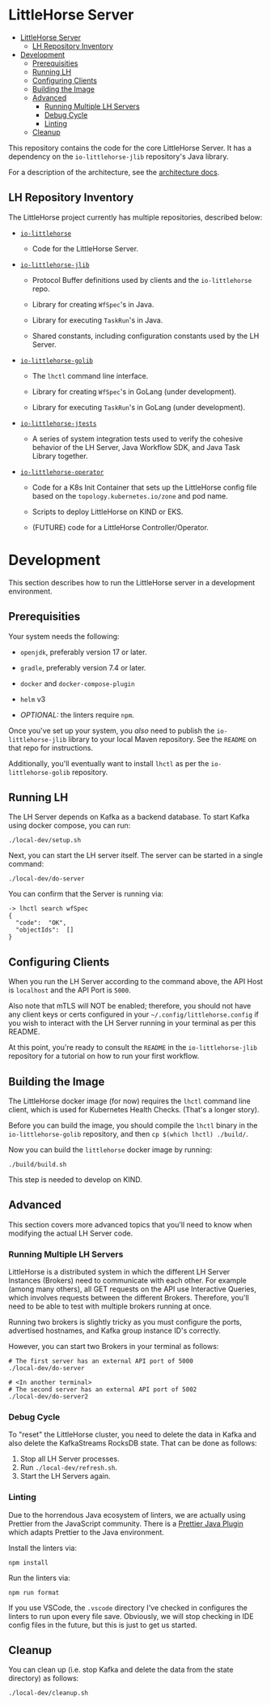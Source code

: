 # LittleHorse Server
- [LittleHorse Server](#littlehorse-server)
  - [LH Repository Inventory](#lh-repository-inventory)
- [Development](#development)
  - [Prerequisities](#prerequisities)
  - [Running LH](#running-lh)
  - [Configuring Clients](#configuring-clients)
  - [Building the Image](#building-the-image)
  - [Advanced](#advanced)
    - [Running Multiple LH Servers](#running-multiple-lh-servers)
    - [Debug Cycle](#debug-cycle)
    - [Linting](#linting)
  - [Cleanup](#cleanup)

This repository contains the code for the core LittleHorse Server. It has a dependency on the `io-littlehorse-jlib` repository's Java library.

For a description of the architecture, see the [architecture docs](docs/ARCH.md).

## LH Repository Inventory
The LittleHorse project currently has multiple repositories, described below:

* [`io-littlehorse`](https://github.com/littlehorse-eng/io-littlehorse)

    *  Code for the LittleHorse Server.

* [`io-littlehorse-jlib`](https://github.com/littlehorse-eng/io-littlehorse-jlib)

    * Protocol Buffer definitions used by clients and the `io-littlehorse` repo.

    * Library for creating `WfSpec`'s in Java.

    * Library for executing `TaskRun`'s in Java.

    * Shared constants, including configuration constants used by the LH Server.

* [`io-littlehorse-golib`](https://github.com/littlehorse-eng/io-littlehorse-golib)

    * The `lhctl` command line interface.

    * Library for creating `WfSpec`'s in GoLang (under development).

    * Library for executing `TaskRun`'s in GoLang (under development).

* [`io-littlehorse-jtests`](https://github.com/littlehorse-eng/io-littlehorse-jtests)

  * A series of system integration tests used to verify the cohesive behavior of the LH Server, Java Workflow SDK, and Java Task Library together.

* [`io-littlehorse-operator`](https://github.com/littlehorse-eng/io-littlehorse-operator)

   * Code for a K8s Init Container that sets up the LittleHorse config file based on the `topology.kubernetes.io/zone` and pod name.

   * Scripts to deploy LittleHorse on KIND or EKS.

   * (FUTURE) code for a LittleHorse Controller/Operator.

# Development

This section describes how to run the LittleHorse server in a development environment.

## Prerequisities

Your system needs the following:
* `openjdk`, preferably version 17 or later.

* `gradle`, preferably version 7.4 or later.

* `docker` and `docker-compose-plugin`

* `helm` v3

* *OPTIONAL:* the linters require `npm`.

Once you've set up your system, you *also* need to publish the `io-littlehorse-jlib` library to your local Maven repository. See the `README` on that repo for instructions.

Additionally, you'll eventually want to install `lhctl` as per the `io-littlehorse-golib` repository.

## Running LH

The LH Server depends on Kafka as a backend database. To start Kafka using docker compose, you can run:

```
./local-dev/setup.sh
```

Next, you can start the LH server itself. The server can be started in a single command:

```
./local-dev/do-server
```

You can confirm that the Server is running via:

```
-> lhctl search wfSpec
{
  "code":  "OK",
  "objectIds":  []
}
```

## Configuring Clients

When you run the LH Server according to the command above, the API Host is `localhost` and the API Port is `5000`.

Also note that mTLS will NOT be enabled; therefore, you should not have any client keys or certs configured in your `~/.config/littlehorse.config` if you wish to interact with the LH Server running in your terminal as per this README.

At this point, you're ready to consult the `README` in the `io-littlehorse-jlib` repository for a tutorial on how to run your first workflow.

## Building the Image
The LittleHorse docker image (for now) requires the `lhctl` command line client, which is used for Kubernetes Health Checks. (That's a longer story).

Before you can build the image, you should compile the `lhctl` binary in the `io-littlehorse-golib` repository, and then `cp $(which lhctl) ./build/`.

Now you can build the `littlehorse` docker image by running:

```
./build/build.sh
```
This step is needed to develop on KIND.

## Advanced
This section covers more advanced topics that you'll need to know when modifying the actual LH Server code.

### Running Multiple LH Servers

LittleHorse is a distributed system in which the different LH Server Instances (Brokers) need to communicate with each other. For example (among many others), all GET requests on the API use Interactive Queries, which involves requests between the different Brokers. Therefore, you'll need to be able to test with multiple brokers running at once.

Running two brokers is slightly tricky as you must configure the ports, advertised hostnames, and Kafka group instance ID's correctly.

However, you can start two Brokers in your terminal as follows:

```
# The first server has an external API port of 5000
./local-dev/do-server

# <In another terminal>
# The second server has an external API port of 5002
./local-dev/do-server2
```

### Debug Cycle

To "reset" the LittleHorse cluster, you need to delete the data in Kafka and also delete the KafkaStreams RocksDB state. That can be done as follows:

1. Stop all LH Server processes.
2. Run `./local-dev/refresh.sh`.
3. Start the LH Servers again.

### Linting
Due to the horrendous Java ecosystem of linters, we are actually using Prettier from the JavaScript community. There is a [Prettier Java Plugin](https://github.com/jhipster/prettier-java) which adapts Prettier to the Java environment.

Install the linters via:
```
npm install
```

Run the linters via:
```
npm run format
```

If you use VSCode, the `.vscode` directory I've checked in configures the linters to run upon every file save. Obviously, we will stop checking in IDE config files in the future, but this is just to get us started.

## Cleanup

You can clean up (i.e. stop Kafka and delete the data from the state directory) as follows:

```
./local-dev/cleanup.sh
```